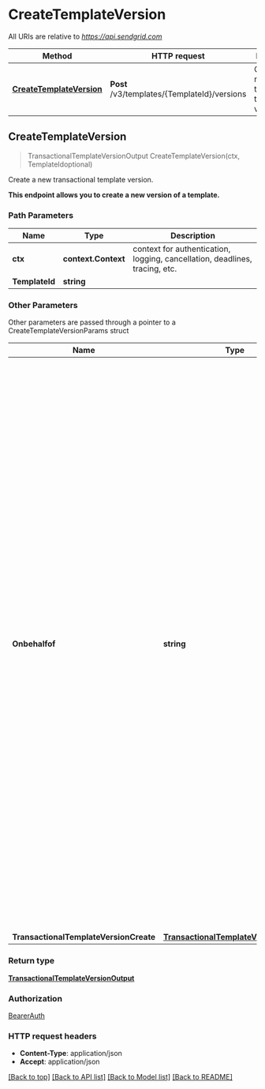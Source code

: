 # CreateTemplateVersion

All URIs are relative to *https://api.sendgrid.com*

Method | HTTP request | Description
------------- | ------------- | -------------
[**CreateTemplateVersion**](CreateTemplateVersion.md#CreateTemplateVersion) | **Post** /v3/templates/{TemplateId}/versions | Create a new transactional template version.



## CreateTemplateVersion

> TransactionalTemplateVersionOutput CreateTemplateVersion(ctx, TemplateIdoptional)

Create a new transactional template version.

**This endpoint allows you to create a new version of a template.**

### Path Parameters


Name | Type | Description
------------- | ------------- | -------------
**ctx** | **context.Context** | context for authentication, logging, cancellation, deadlines, tracing, etc.
**TemplateId** | **string** | 

### Other Parameters

Other parameters are passed through a pointer to a CreateTemplateVersionParams struct


Name | Type | Description
------------- | ------------- | -------------
**Onbehalfof** | **string** | The `on-behalf-of` header allows you to make API calls from a parent account on behalf of the parent's Subusers or customer accounts. You will use the parent account's API key when using this header. When making a call on behalf of a customer account, the property value should be \"account-id\" followed by the customer account's ID (e.g., `on-behalf-of: account-id <account-id>`). When making a call on behalf of a Subuser, the property value should be the Subuser's username (e.g., `on-behalf-of: <subuser-username>`). See [**On Behalf Of**](https://docs.sendgrid.com/api-reference/how-to-use-the-sendgrid-v3-api/on-behalf-of) for more information.
**TransactionalTemplateVersionCreate** | [**TransactionalTemplateVersionCreate**](TransactionalTemplateVersionCreate.md) | 

### Return type

[**TransactionalTemplateVersionOutput**](TransactionalTemplateVersionOutput.md)

### Authorization

[BearerAuth](../README.md#BearerAuth)

### HTTP request headers

- **Content-Type**: application/json
- **Accept**: application/json

[[Back to top]](#) [[Back to API list]](../README.md#documentation-for-api-endpoints)
[[Back to Model list]](../README.md#documentation-for-models)
[[Back to README]](../README.md)

